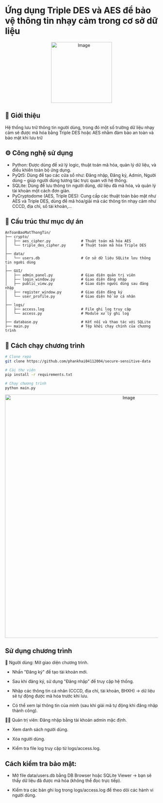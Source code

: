 # Ứng dụng Triple DES và AES để bảo vệ thông tin nhạy cảm trong cơ sở dữ liệu
<div align="center">
<p align="center">
  <img width="200" height="200" alt="Image" src="https://github.com/user-attachments/assets/626bce02-3119-4f69-a839-82bbc3c8bc97" />
</p>
</div>

## 📝 Giới thiệu
Hệ thống lưu trữ thông tin người dùng, trong đó một số trường dữ liệu nhạy cảm sẽ được mã hóa bằng Triple DES hoặc AES nhằm đảm bảo an toàn và bảo mật khi lưu trữ

## ⚙️ Công nghệ sử dụng
- Python: Được dùng để xử lý logic, thuật toán mã hóa, quản lý dữ liệu, và điều khiển toàn bộ ứng dụng.
- PyQt5: Dùng để tạo các cửa sổ như: Đăng nhập, Đăng ký, Admin, Người dùng – giúp người dùng tương tác trực quan với hệ thống.
- SQLite: Dùng để lưu thông tin người dùng, dữ liệu đã mã hóa, và quản lý tài khoản một cách đơn giản.
- PyCryptodome (AES, Triple DES): Cung cấp các thuật toán bảo mật như AES và Triple DES, dùng để mã hóa/giải mã các thông tin nhạy cảm như CCCD, địa chỉ, số tài khoản,...

## 📁 Cấu trúc thư mục dự án
```
AnToanBaoMatThongTin/
├── crypto/
│   ├── aes_cipher.py              # Thuật toán mã hóa AES
│   └── triple_des_cipher.py       # Thuật toán mã hóa Triple DES
│
├── data/
│   └── users.db                   # Cơ sở dữ liệu SQLite lưu thông tin người dùng
│
├── GUI/
│   ├── admin_panel.py             # Giao diện quản trị viên
│   ├── login_window.py            # Giao diện đăng nhập
│   ├── public_view.py             # Giao diện người dùng sau đăng nhập
│   ├── register_window.py         # Giao diện đăng ký
│   └── user_profile.py            # Giao diện hồ sơ cá nhân
│
├── logs/
│   ├── access.log                 # File ghi log truy cập
│   └── access.py                  # Module xử lý ghi log
│
├── database.py                    # Kết nối và thao tác với SQLite
├── main.py                        # Tệp khởi chạy chính của chương trình
````

## 🚀 Cách chạy chương trình
```bash
# Clone repo
git clone https://github.com/phankhai04112004/secure-sensitive-data

# Cài thư viện
pip install -r requirements.txt

# Chạy chương trình
python main.py
```
<div align="center">
<p align="center">
  <img width="800" height="800" alt="Image" src="https://github.com/user-attachments/assets/e4b17039-2e44-48b5-86de-1c623e608458" />
</p>
</div>

## Sử dụng chương trình
👤 Người dùng:
Mở giao diện chương trình.

- Nhấn "Đăng ký" để tạo tài khoản mới.

- Sau khi đăng ký, sử dụng "Đăng nhập" để truy cập hệ thống.

- Nhập các thông tin cá nhân (CCCD, địa chỉ, tài khoản, BHXH) → dữ liệu sẽ tự động được mã hóa trước khi lưu.

- Có thể xem lại thông tin của mình (sau khi giải mã tự động khi đăng nhập thành công).

👮‍♂️ Quản trị viên:
Đăng nhập bằng tài khoản admin mặc định.

- Xem danh sách người dùng.

- Xóa người dùng.

- Kiểm tra file log truy cập từ logs/access.log.

## Cách kiểm tra bảo mật:
- Mở file data/users.db bằng DB Browser hoặc SQLite Viewer → bạn sẽ thấy dữ liệu đã được mã hóa (không thể đọc trực tiếp).

- Kiểm tra các bản ghi log trong logs/access.log để theo dõi các hành vi người dùng.
